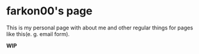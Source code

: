 # farkon00's page
This is my personal page with about me and other regular things for pages like this(e. g. email form).

**WIP**
